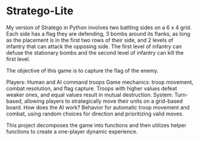 # Stratego-Lite

My version of Stratego in Python involves two battling sides on a 6 x 4 grid. Each side has a
flag they are defending, 3 bombs around its flanks, as long as the placement is in the first two
rows of their side, and 2 levels of infantry that can attack the opposing side. The first level of
infantry can defuse the stationary bombs and the second level of infantry can kill the first level.

The objective of this game is to capture the flag of the enemy.

Players: Human and AI command troops
Game mechanics: troop movement, combat resolution, and flag capture. Troops with higher values defeat weaker ones, and equal values result in mutual destruction.
System: Turn-based, allowing players to strategically move their units on a grid-based board. 
How does the AI work? Behavior for automatic troop movement and combat, using random choices for direction and prioritizing valid moves. 


This project decomposes the game into functions and then utilizes helper functions to create a one-player dynamic experience.

